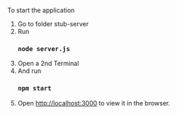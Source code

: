 To start the application

1. Go to folder stub-server
2. Run 
   ### `node server.js`
3. Open a 2nd Terminal 
4. And run
    ### `npm start`
5. Open [http://localhost:3000](http://localhost:3000) to view it in the browser.
